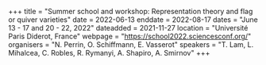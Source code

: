 +++
title = "Summer school and workshop: Representation theory and flag or quiver varieties"
date = 2022-06-13
enddate = 2022-08-17
dates = "June 13 - 17 and 20 - 22, 2022"
dateadded = 2021-11-27
location = "Université Paris Diderot, France"
webpage = "https://school2022.sciencesconf.org/"
organisers = "N. Perrin, O. Schiffmann, E. Vasserot"
speakers = "T. Lam, L. Mihalcea, C. Robles, R. Rymanyi, A. Shapiro, A. Smirnov"
+++
